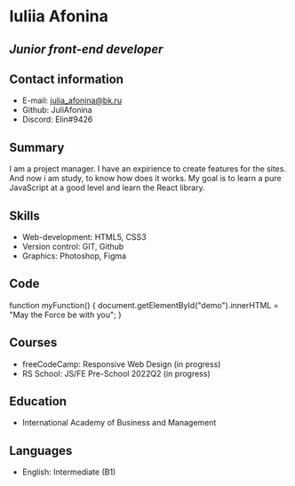 # Iuliia Afonina
## _Junior front-end developer_

## Contact information
- E-mail: julia_afonina@bk.ru
- Github: JuliAfonina
- Discord: Elin#9426

## Summary
I am a project manager. I have an expirience to create features for the sites. And now i am study, to know how does it works. 
My goal is to learn a pure JavaScript at a good level and learn the React library.

## Skills
- Web-development: HTML5, CSS3
- Version control: GIT, Github
- Graphics: Photoshop, Figma

## Code
function myFunction() {
document.getElementById("demo").innerHTML = 
"May the Force be with you";
}

## Courses
- freeCodeCamp: Responsive Web Design (in progress)
- RS School: JS/FE Pre-School 2022Q2 (in progress)

## Education
- International Academy of Business and Management

## Languages
- English: Intermediate (B1)
